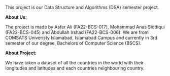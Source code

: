This project is our Data Structure and Algorithms (DSA) semester project.

**About Us:**

The project is made by Asfer Ali (FA22-BCS-017), Mohammad Anas Siddiqui (FA22-BCS-045) and Abdullah Irshad (FA22-BCS-006). 
We are from COMSATS Univeristy Islamabad, Islamabad Campus and currently in 3rd semester of our degree, Bachelors of Computer Science (BSCS).


**About Project:**

We have taken a dataset of all the countries in the world with their longitudes and latitudes and each countries neighbouring country.
